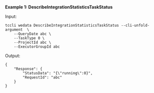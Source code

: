 **Example 1: DescribeIntegrationStatisticsTaskStatus**



Input: 

```
tccli wedata DescribeIntegrationStatisticsTaskStatus --cli-unfold-argument  \
    --QueryDate abc \
    --TaskType 0 \
    --ProjectId abc \
    --ExecutorGroupId abc
```

Output: 
```
{
    "Response": {
        "StatusData": "{\"running\":0}",
        "RequestId": "abc"
    }
}
```

